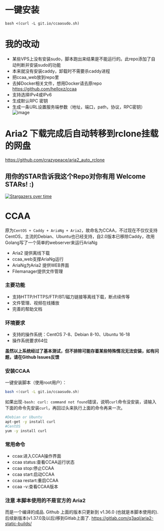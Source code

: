 # 一键安装
```
bash <(curl -L git.io/ccaasudo.sh)
```

# 我的改动
- 某些VPS上没有安装sudo，脚本跑出来结果是不能运行的。此repo添加了自动判断并安装sudo的功能
- 本来就没有安装caddy，卸载时不需要杀caddy进程
- 把ccaa_web放到repo里
- 去掉Docker相关文件，想用Docker请去原repo https://github.com/helloxz/ccaa
- 支持选择IPv4或IPv6
- 生成默认RPC 密钥
- 生成一条URL设置服务端参数（地址，端口，path，协议，RPC密钥）
![image](https://github.com/crazypeace/ccaa/assets/665889/77d91798-f39d-4a88-8b18-cc11bf25fb87)


# Aria2 下载完成后自动转移到rclone挂载的网盘
https://github.com/crazypeace/aria2_auto_rclone

## 用你的STAR告诉我这个Repo对你有用 Welcome STARs! :)

[![Stargazers over time](https://starchart.cc/crazypeace/ccaa.svg)](https://starchart.cc/crazypeace/ccaa)

# CCAA

原为`CentOS + Caddy + AriaNg + Aria2`，故命名为CCAA，不过现在不仅仅支持CentOS，主流的Debian、Ubuntu也已经支持，自2.0版本已移除Caddy，改用Golang写了一个简单的webserver来运行AriaNg

- Aria2 提供离线下载
- ccaa_web支撑AriaNg运行
- AriaNg为Aria2 提供WEB界面
- Filemanager提供文件管理

### 主要功能

* 支持HTTP/HTTPS/FTP/BT/磁力链接等离线下载，断点续传等
* 文件管理、视频在线播放
* 完善的帮助文档

### 环境要求

* 支持的操作系统：CentOS 7-8、Debian 8-10、Ubuntu 16-18
* 操作系统要求64位

**虽然以上系统经过了基本测试，但不排除可能存着某些特殊情况无法安装，如有问题，请在Github Issues反馈**

### 安装CCAA

一键安装脚本（使用root用户）：
```bash
bash <(curl -L git.io/ccaasudo.sh)
```
如果出现`-bash: curl: command not found`错误，说明`curl`命令没安装，请输入下面的命令先安装`curl`，再回过头来执行上面的命令再来一次。

```bash
#Debian or Ubuntu
apt-get -y install curl
#CentOS
yum -y install curl
```

### 常用命令

* ccaa:进入CCAA操作界面
* ccaa status:查看CCAA运行状态
* ccaa stop:停止CCAA
* ccaa start:启动CCAA
* ccaa restart:重启CCAA
* ccaa -v:查看CCAA版本

### 注意 本脚本使用的不是官方的 Aria2
而是一个编译的成品. Github 上面的版本只更新到 v1.36.0 (也就是本脚本使用的). 后续新版本(v1.37.0及以后)移到Gitlab上面了.
https://gitlab.com/q3aql/aria2-static-builds/
